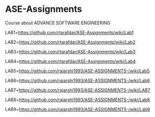 # ASE-Assignments

Course about ADVANCE SOFTWARE ENGINEERING<br />

LAB1=https://github.com/rtarafdar/ASE-Assignments/wiki/Lab1

LAB2=https://github.com/rtarafdar/ASE-Assignments/wiki/Lab2

LAB3=https://github.com/rtarafdar/ASE-Assignments/wiki/Lab3

LAB4=https://github.com/rtarafdar/ASE-Assignments/wiki/Lab4

LAB5=https://github.com/rajarshi1993/ASE-ASSIGNMENTS-/wiki/Lab5

LAB6=https://github.com/rajarshi1993/ASE-ASSIGNMENTS-/wiki/Lab6

LAB7=https://github.com/rajarshi1993/ASE-ASSIGNMENTS-/wiki/LAB7

LAB8=https://github.com/rajarshi1993/ASE-ASSIGNMENTS-/wiki/Lab8

LAB9=https://github.com/rajarshi1993/ASE-ASSIGNMENTS-/wiki/Lab9
